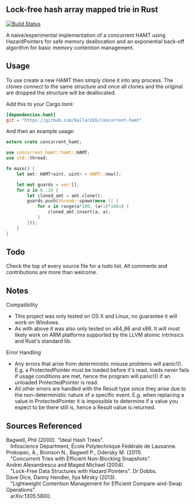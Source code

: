 Lock-free hash array mapped trie in Rust
----------------------------------------------------------------------
[![Build Status](https://travis-ci.org/ballard26/concurrent-hamt.svg?branch=master)](https://travis-ci.org/ballard26/concurrent-hamt)

A naive/experimental implementation of a concurrent HAMT using
HazardPointers for safe memory deallocation and an exponential back-off
algorithm for basic memory contention management.

Usage
----------------------------------------------------------------------
To use create a new HAMT then simply clone it into any process. The clones
connect to the same structure and once all clones and the original are
dropped the structure will be deallocated.

Add this to your Cargo.toml:
```toml
[dependencies.hamt]
git = "https://github.com/ballard26/concurrent-hamt"
```

And then an example usage:
```rust
extern crate concurrent_hamt;

use concurrent_hamt::hamt::HAMT;
use std::thread;

fn main() {
    let amt: HAMT<uint, uint> = HAMT::new();

    let mut guards = vec![];
    for a in 0..10 {
        let cloned_amt = amt.clone();
        guards.push(thread::spawn(move || {
            for x in range(a*100, (a+1)*100u) {
                cloned_amt.insert(a, a);
            }
        }));
    }
}
```

Todo
----------------------------------------------------------------------
Check the top of every source file for a todo list. All comments and
contributions are more than welcome.

Notes
----------------------------------------------------------------------
Compatibility
- This project was only tested on OS X and Linux, no guarantee it will work on Windows.
- As with above it was also only tested on x64_86 and x86. It will most likely work on
  ARM platforms supported by the LLVM atomic intrinsics and Rust's standard lib.

Error Handling
- Any errors that arise from deterministic misuse problems will panic!().
    E.g. a ProtectedPointer must be loaded before it's read, loads never
    fails if usage conditions are met, hence the program will panic!() if
    an unloaded ProtectedPointer is read.
- All other errors are handled with the Result type since they arise
  due to the non-deterministic nature of a specific event.
    E.g. when replacing a value in ProtectedPointer it is impossible to determine
    if a value you expect to be there still is, hence a Result value is returned.

Sources Referenced
----------------------------------------------------------------------
Bagwell, Phil (2000). "Ideal Hash Trees".
<br>&nbsp;&nbsp;&nbsp;Infoscience Department, École Polytechnique Fédérale de Lausanne.
<br>Prokopec, A., Bronson N., Bagwell P., Odersky M. (2011).
<br>&nbsp;&nbsp;&nbsp;"Concurrent Tries with Efficient Non-Blocking Snapshots".
<br>Andrei Alexandrescu and Maged Michael (2004).
<br>&nbsp;&nbsp;&nbsp;"Lock-Free Data Structures with Hazard Pointers". Dr Dobbs.
<br>Dave Dice, Danny Hendler, Ilya Mirsky (2013).
<br>&nbsp;&nbsp;&nbsp;"Lightweight Contention Management for Efficient Compare-and-Swap Operations".
<br>&nbsp;&nbsp;&nbsp;arXiv:1305.5800.
